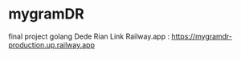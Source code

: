 # mygramDR
final project golang Dede Rian
Link Railway.app : https://mygramdr-production.up.railway.app
